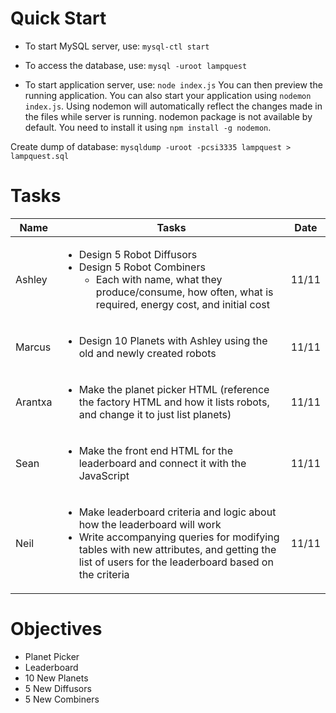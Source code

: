 # Quick Start
* To start MySQL server, use:
`mysql-ctl start`

* To access the database, use:
`mysql -uroot lampquest`

* To start application server, use:
`node index.js`
You can then preview the running application. You can also start your application using `nodemon index.js`. Using nodemon will automatically reflect the changes made in the files while server is running. nodemon package is not available by default. You need to install it using `npm install -g nodemon`.

Create dump of database:
`mysqldump -uroot -pcsi3335 lampquest > lampquest.sql`

# Tasks
Name | Tasks | Date
--- | --- | ---
Ashley | <ul><li>Design 5 Robot Diffusors</li><li>Design 5 Robot Combiners <ul><li> Each with name, what they produce/consume, how often, what is required, energy cost, and initial cost</li></ul></li></ul>   | 11/11
Marcus | <ul><li>Design 10 Planets with Ashley using the old and newly created robots</li></ul> | 11/11
Arantxa | <ul><li>Make the planet picker HTML (reference the factory HTML and how it lists robots, and change it to just list planets)</li></ul>  | 11/11
Sean | <ul><li>Make the front end HTML for the leaderboard and connect it with the JavaScript</li></ul>  | 11/11
Neil | <ul><li>Make leaderboard criteria and logic about how the leaderboard will work</li><li>Write accompanying queries for modifying tables with new attributes, and getting the list of users for the leaderboard based on the criteria</li></ul>   | 11/11

# Objectives
* Planet Picker
* Leaderboard
* 10 New Planets
* 5 New Diffusors
* 5 New Combiners
